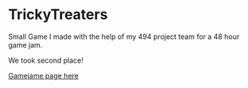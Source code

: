 # TrickyTreaters
Small Game I made with the help of my 494 project team for a 48 hour game jam.

We took second place!

[Gamejame page here](https://itch.io/jam/wsoft-pumpkin-2020)
